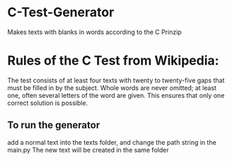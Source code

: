 # C-Test-Generator
Makes texts with blanks in words according to the C Prinzip

# Rules of the C Test from Wikipedia: 
The test consists of at least four texts with twenty to twenty-five gaps that must be filled in by the subject. Whole words are never omitted; at least one, often several letters of the word are given. This ensures that only one correct solution is possible.

## To run the generator
add a normal text into the texts folder, and change the path string in the main.py
The new text will be created in the same folder
